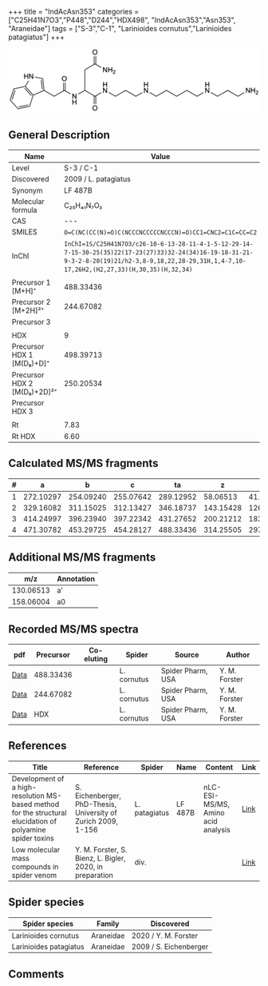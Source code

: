 +++
title = "IndAcAsn353"
categories = ["C25H41N7O3","P448","D244","HDX498",
"IndAcAsn353","Asn353",
"Araneidae"]
tags = ["S-3","C-1",
"Larinioides cornutus","Larinioides patagiatus"]
+++

![](/img/IndAcAsn353.png)

## General Description

| Name                        | Value                |
|-----------------------------|----------------------|
| Level                       | S-3 / C-1                  |
| Discovered                  | 2009 / L. patagiatus |
| Synonym                     | LF 487B              |
| Molecular formula           | C₂₅H₄₁N₇O₃           |
| CAS                         | ---                  |
| SMILES | `O=C(NC(CC(N)=O)C(NCCCNCCCCCNCCCN)=O)CC1=CNC2=C1C=CC=C2`  |
| InChI  | `InChI=1S/C25H41N7O3/c26-10-6-13-28-11-4-1-5-12-29-14-7-15-30-25(35)22(17-23(27)33)32-24(34)16-19-18-31-21-9-3-2-8-20(19)21/h2-3,8-9,18,22,28-29,31H,1,4-7,10-17,26H2,(H2,27,33)(H,30,35)(H,32,34)`  |
|                             |                      |
| Precursor 1 [M+H]⁺          | 488.33436            |
| Precursor 2 [M+2H]²⁺        | 244.67082            |
| Precursor 3                 |                      |
|                             |                      |
| HDX                         | 9                    |
| Precursor HDX 1 [M(D₉)+D]⁺   | 498.39713            |
| Precursor HDX 2 [M(D₉)+2D]²⁺ | 250.20534            |
| Precursor HDX 3             |                      |
|                             |                      |
| Rt                          | 7.83                     |
| Rt HDX                      | 6.60                    |

## Calculated MS/MS fragments

| # | a         | b         | c         | ta        | z         | y         | tz        |
|---|-----------|-----------|-----------|-----------|-----------|-----------|-----------|
| 1 | 272.10297 | 254.09240 | 255.07642 | 289.12952 | 58.06513 | 41.03858 | 75.09167 |
| 2 | 329.16082 | 311.15025 | 312.13427 | 346.18737 | 143.15428 | 126.12773 | 160.18082 |
| 3 | 414.24997 | 396.23940 | 397.22342 | 431.27652 | 200.21212 | 183.18558 | 217.23867 |
| 4 | 471.30782 | 453.29725 | 454.28127 | 488.33436 | 314.25505 | 297.22850 | 331.28160 |

## Additional MS/MS fragments

| m/z       | Annotation |
|-----------|------------|
| 130.06513 | a'         |
| 158.06004 | a0         |

## Recorded MS/MS spectra
| pdf | Precursor | Co-eluting | Spider | Source | Author |
|-----|-----------|------------|--------|--------|--------|
| [Data](/pdf/L-cornutus/488_IndAcAsn353_Lc.pdf) | 488.33436 |           | L. cornutus | Spider Pharm, USA | Y. M. Forster |
| [Data](/pdf/L-cornutus/488_IndAcAsn353_Lc_2.pdf) | 244.67082 |           | L. cornutus | Spider Pharm, USA | Y. M. Forster |
| [Data](/pdf/L-cornutus/488_IndAcAsn353_Lc_HDX.pdf) | HDX |           | L. cornutus | Spider Pharm, USA | Y. M. Forster |

## References

| Title                                                                                                      | Reference                                                     | Spider        | Name    | Content                            | Link                                                               |
|------------------------------------------------------------------------------------------------------------|---------------------------------------------------------------|---------------|---------|------------------------------------|--------------------------------------------------------------------|
| Development of a high-resolution MS-based method for the structural elucidation of polyamine spider toxins | S. Eichenberger, PhD-Thesis, University of Zurich 2009, 1-156 | L. patagiatus | LF 487B | nLC-ESI-MS/MS, Amino acid analysis | [Link](https://www.zora.uzh.ch/id/eprint/12787/1/Eichenberger.pdf) |
| Low molecular mass compounds in spider venom      | Y. M. Forster, S. Bienz, L. Bigler, 2020, in preparation          | div.       |   |   | [Link](unknown) |

## Spider species

| Spider species         | Family    | Discovered             |
|------------------------|-----------|------------------------|
| Larinioides cornutus | Araneidae | 2020 / Y. M. Forster |
| Larinioides patagiatus | Araneidae | 2009 / S. Eichenberger |

## Comments
